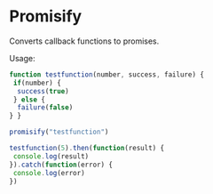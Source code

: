 # Promisify
Converts callback functions to promises.

Usage:
```javascript
function testfunction(number, success, failure) {
 if(number) {
  success(true)
 } else {
  failure(false)
} }

promisify("testfunction")

testfunction(5).then(function(result) {
 console.log(result)
}).catch(function(error) {
 console.log(error)
})
```
